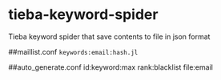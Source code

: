 # tieba-keyword-spider
Tieba keyword spider that save contents to file in json format

##maillist.conf
`keywords:email:hash.jl`

##auto_generate.conf
id:keyword:max rank:blacklist file:email
